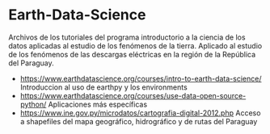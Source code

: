 # Earth-Data-Science
 Archivos de los tutoriales del programa introductorio a la ciencia de los datos aplicadas al estudio de los fenómenos de la tierra. Aplicado al estudio de los fenómenos de las descargas eléctricas en la región de la República del Paraguay.
 * https://www.earthdatascience.org/courses/intro-to-earth-data-science/ Introduccion al uso de earthpy y los environments
 * https://www.earthdatascience.org/courses/use-data-open-source-python/ Aplicaciones más específicas
 * https://www.ine.gov.py/microdatos/cartografia-digital-2012.php Acceso a shapefiles del mapa geográfico, hidrográfico y de rutas del Paraguay
 
